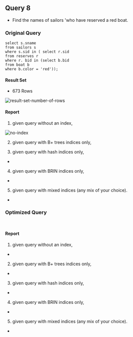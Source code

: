## Query 8

* Find the names of sailors 'who have reserved a red boat.

### Original Query
```
select s.sname
from sailors s
where s.sid in ( select r.sid
from reserves r
where r. bid in (select b.bid
from boat b
where b.color = 'red'));

```

#### Result Set
* 673 Rows

<img src="./screenshots/Query8/result-set-number-of-rows.png" alt="result-set-number-of-rows">


#### Report

1) given query without an index,

<img src="./screenshots/Query8/no-index.png" alt="no-index">


2) given query with B+ trees indices only,




3) given query with hash indices only,
*

4) given query with BRIN indices only,
*

5) given query with mixed indices (any mix of your choice).
*


### Optimized Query

```


```

#### Report

1) given query without an index,

*

2) given query with B+ trees indices only,
*
3) given query with hash indices only,
*

4) given query with BRIN indices only,
*

5) given query with mixed indices (any mix of your choice).
*

